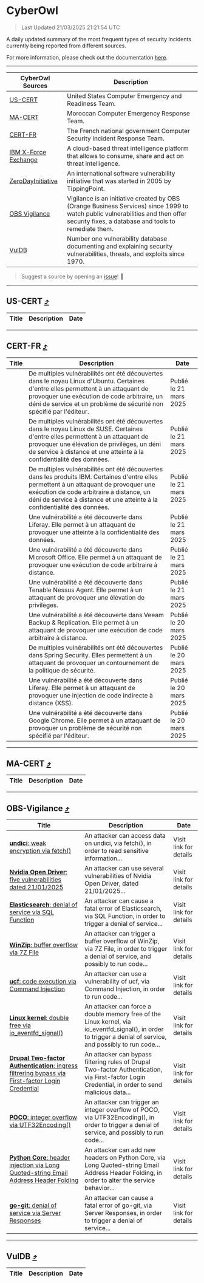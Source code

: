 
 <div id='top'></div>

# CyberOwl

 > Last Updated 21/03/2025 21:21:54 UTC
 
 A daily updated summary of the most frequent types of security incidents currently being reported from different sources.
 
 For more information, please check out the documentation [here](./docs/README.md).
 
 ---
 |CyberOwl Sources|Description|
 |---|---|
 |[US-CERT](#us-cert-arrow_heading_up)|United States Computer Emergency and Readiness Team.|
 |[MA-CERT](#ma-cert-arrow_heading_up)|Moroccan Computer Emergency Response Team.|
 |[CERT-FR](#cert-fr-arrow_heading_up)|The French national government Computer Security Incident Response Team.|
 |[IBM X-Force Exchange](#ibmcloud-arrow_heading_up)|A cloud-based threat intelligence platform that allows to consume, share and act on threat intelligence.|
 |[ZeroDayInitiative](#zerodayinitiative-arrow_heading_up)|An international software vulnerability initiative that was started in 2005 by TippingPoint.|
 |[OBS Vigilance](#obs-vigilance-arrow_heading_up)|Vigilance is an initiative created by OBS (Orange Business Services) since 1999 to watch public vulnerabilities and then offer security fixes, a database and tools to remediate them.|
 |[VulDB](#vuldb-arrow_heading_up)|Number one vulnerability database documenting and explaining security vulnerabilities, threats, and exploits since 1970.|
 
 > Suggest a source by opening an [issue](https://github.com/karimhabush/cyberowl/issues)! :raised_hands:
 ---

## US-CERT [:arrow_heading_up:](#cyberowl)

 |Title|Description|Date|
 |---|---|---|
 
 ---

## CERT-FR [:arrow_heading_up:](#cyberowl)

 |Title|Description|Date|
 |---|---|---|
 |[](https://www.cert.ssi.gouv.fr/avis/CERTFR-2025-AVI-0235/)|De multiples vulnérabilités ont été découvertes dans le noyau Linux d'Ubuntu. Certaines d'entre elles permettent à un attaquant de provoquer une exécution de code arbitraire, un déni de service et un problème de sécurité non spécifié par l'éditeur.|Publié le 21 mars 2025|
 |[](https://www.cert.ssi.gouv.fr/avis/CERTFR-2025-AVI-0234/)|De multiples vulnérabilités ont été découvertes dans le noyau Linux de SUSE. Certaines d'entre elles permettent à un attaquant de provoquer une élévation de privilèges, un déni de service à distance et une atteinte à la confidentialité des données.|Publié le 21 mars 2025|
 |[](https://www.cert.ssi.gouv.fr/avis/CERTFR-2025-AVI-0233/)|De multiples vulnérabilités ont été découvertes dans les produits IBM. Certaines d'entre elles permettent à un attaquant de provoquer une exécution de code arbitraire à distance, un déni de service à distance et une atteinte à la confidentialité des données.|Publié le 21 mars 2025|
 |[](https://www.cert.ssi.gouv.fr/avis/CERTFR-2025-AVI-0232/)|Une vulnérabilité a été découverte dans Liferay. Elle permet à un attaquant de provoquer une atteinte à la confidentialité des données.|Publié le 21 mars 2025|
 |[](https://www.cert.ssi.gouv.fr/avis/CERTFR-2025-AVI-0231/)|Une vulnérabilité a été découverte dans Microsoft Office. Elle permet à un attaquant de provoquer une exécution de code arbitraire à distance.|Publié le 21 mars 2025|
 |[](https://www.cert.ssi.gouv.fr/avis/CERTFR-2025-AVI-0230/)|Une vulnérabilité a été découverte dans Tenable Nessus Agent. Elle permet à un attaquant de provoquer une élévation de privilèges.|Publié le 21 mars 2025|
 |[](https://www.cert.ssi.gouv.fr/avis/CERTFR-2025-AVI-0229/)|Une vulnérabilité a été découverte dans Veeam Backup & Replication. Elle permet à un attaquant de provoquer une exécution de code arbitraire à distance.|Publié le 20 mars 2025|
 |[](https://www.cert.ssi.gouv.fr/avis/CERTFR-2025-AVI-0228/)|De multiples vulnérabilités ont été découvertes dans Spring Security. Elles permettent à un attaquant de provoquer un contournement de la politique de sécurité.|Publié le 20 mars 2025|
 |[](https://www.cert.ssi.gouv.fr/avis/CERTFR-2025-AVI-0227/)|Une vulnérabilité a été découverte dans Liferay. Elle permet à un attaquant de provoquer une injection de code indirecte à distance (XSS).|Publié le 20 mars 2025|
 |[](https://www.cert.ssi.gouv.fr/avis/CERTFR-2025-AVI-0226/)|Une vulnérabilité a été découverte dans Google Chrome. Elle permet à un attaquant de provoquer un problème de sécurité non spécifié par l'éditeur.|Publié le 20 mars 2025|
 
 ---

## MA-CERT [:arrow_heading_up:](#cyberowl)

 |Title|Description|Date|
 |---|---|---|
 
 ---

## OBS-Vigilance [:arrow_heading_up:](#cyberowl)

 |Title|Description|Date|
 |---|---|---|
 |[<a href="https://vigilance.fr/vulnerability/undici-weak-encryption-via-fetch-46145" class="noirorange"><b>undici</b>: weak encryption via fetch()</a>](https://vigilance.fr/vulnerability/undici-weak-encryption-via-fetch-46145)|An attacker can access data on undici, via fetch(), in order to read sensitive information...|Visit link for details|
 |[<a href="https://vigilance.fr/vulnerability/Nvidia-Open-Driver-five-vulnerabilities-dated-21-01-2025-46143" class="noirorange"><b>Nvidia Open Driver</b>: five vulnerabilities dated 21/01/2025</a>](https://vigilance.fr/vulnerability/Nvidia-Open-Driver-five-vulnerabilities-dated-21-01-2025-46143)|An attacker can use several vulnerabilities of Nvidia Open Driver, dated 21/01/2025...|Visit link for details|
 |[<a href="https://vigilance.fr/vulnerability/Elasticsearch-denial-of-service-via-SQL-Function-46141" class="noirorange"><b>Elasticsearch</b>: denial of service via SQL Function</a>](https://vigilance.fr/vulnerability/Elasticsearch-denial-of-service-via-SQL-Function-46141)|An attacker can cause a fatal error of Elasticsearch, via SQL Function, in order to trigger a denial of service...|Visit link for details|
 |[<a href="https://vigilance.fr/vulnerability/WinZip-buffer-overflow-via-7Z-File-46140" class="noirorange"><b>WinZip</b>: buffer overflow via 7Z File</a>](https://vigilance.fr/vulnerability/WinZip-buffer-overflow-via-7Z-File-46140)|An attacker can trigger a buffer overflow of WinZip, via 7Z File, in order to trigger a denial of service, and possibly to run code...|Visit link for details|
 |[<a href="https://vigilance.fr/vulnerability/ucf-code-execution-via-Command-Injection-46139" class="noirorange"><b>ucf</b>: code execution via Command Injection</a>](https://vigilance.fr/vulnerability/ucf-code-execution-via-Command-Injection-46139)|An attacker can use a vulnerability of ucf, via Command Injection, in order to run code...|Visit link for details|
 |[<a href="https://vigilance.fr/vulnerability/Linux-kernel-double-free-via-io-eventfd-signal-46138" class="noirorange"><b>Linux kernel</b>: double free via io_eventfd_signal()</a>](https://vigilance.fr/vulnerability/Linux-kernel-double-free-via-io-eventfd-signal-46138)|An attacker can force a double memory free of the Linux kernel, via io_eventfd_signal(), in order to trigger a denial of service, and possibly to run code...|Visit link for details|
 |[<a href="https://vigilance.fr/vulnerability/Drupal-Two-factor-Authentication-ingress-filtrering-bypass-via-First-factor-Login-Credential-46532" class="noirorange"><b>Drupal Two-factor Authentication</b>: ingress filtrering bypass via First-factor Login Credential</a>](https://vigilance.fr/vulnerability/Drupal-Two-factor-Authentication-ingress-filtrering-bypass-via-First-factor-Login-Credential-46532)|An attacker can bypass filtering rules of Drupal Two-factor Authentication, via First-factor Login Credential, in order to send malicious data...|Visit link for details|
 |[<a href="https://vigilance.fr/vulnerability/POCO-integer-overflow-via-UTF32Encoding-46136" class="noirorange"><b>POCO</b>: integer overflow via UTF32Encoding()</a>](https://vigilance.fr/vulnerability/POCO-integer-overflow-via-UTF32Encoding-46136)|An attacker can trigger an integer overflow of POCO, via UTF32Encoding(), in order to trigger a denial of service, and possibly to run code...|Visit link for details|
 |[<a href="https://vigilance.fr/vulnerability/Python-Core-header-injection-via-Long-Quoted-string-Email-Address-Header-Folding-46135" class="noirorange"><b>Python Core</b>: header injection via Long Quoted-string Email Address Header Folding</a>](https://vigilance.fr/vulnerability/Python-Core-header-injection-via-Long-Quoted-string-Email-Address-Header-Folding-46135)|An attacker can add new headers on Python Core, via Long Quoted-string Email Address Header Folding, in order to alter the service behavior...|Visit link for details|
 |[<a href="https://vigilance.fr/vulnerability/go-git-denial-of-service-via-Server-Responses-46134" class="noirorange"><b>go-git</b>: denial of service via Server Responses</a>](https://vigilance.fr/vulnerability/go-git-denial-of-service-via-Server-Responses-46134)|An attacker can cause a fatal error of go-git, via Server Responses, in order to trigger a denial of service...|Visit link for details|
 
 ---

## VulDB [:arrow_heading_up:](#cyberowl)

 |Title|Description|Date|
 |---|---|---|
 